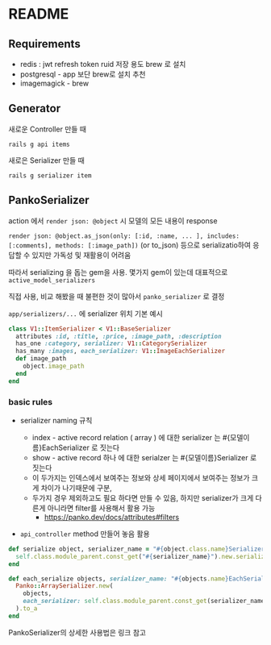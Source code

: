 # README

## Requirements

* redis : jwt refresh token ruid 저장 용도 brew 로 설치
* postgresql - app 보단 brew로 설치 추천
* imagemagick - brew

## Generator

새로운 Controller 만들 때

`rails g api items`

새로은 Serializer 만들 때

`rails g serializer item`

## PankoSerializer

action 에서 `render json: @object` 시 모델의 모든 내용이 response

`render json: @object.as_json(only: [:id, :name, ... ], includes: [:comments], methods: [:image_path])` (or to_json) 등으로 serializatio하여 응답할 수 있지만 가독성 및 재활용이 어려움

따라서 serializing 을 돕는 gem을 사용. 몇가지 gem이 있는데 대표적으로 `active_model_serializers` 

직접 사용, 비교 해봤을 때 불편한 것이 많아서 `panko_serializer` 로 결정

`app/serializers/...` 에 serializer 위치 기본 예시

```ruby
class V1::ItemSerializer < V1::BaseSerializer
  attributes :id, :title, :price, :image_path, :description
  has_one :category, serializer: V1::CategorySerializer
  has_many :images, each_serializer: V1::ImageEachSerializer
  def image_path
    object.image_path 
  end
end
```

### basic rules

* serializer naming 규칙 
  * index - active record relation ( array ) 에 대한 serializer 는 #{모델이름}EachSerializer 로 짓는다
  * show - active record 하나 에 대한 serialzer 는 #{모델이름}Serializer 로 짓는다
  * 이 두가지는 인덱스에서 보여주는 정보와 상세 페이지에서 보여주는 정보가 크게 차이가 나기때문에 구분,
  * 두가지 경우 제외하고도 필요 하다면 만들 수 있음, 하지만 serializer가 크게 다른게 아니라면 filter를 사용해서 활용 가능
    * https://panko.dev/docs/attributes#filters

* `api_controller` method 만들어 놓음 활용

```ruby
def serialize object, serializer_name = "#{object.class.name}Serializer"
  self.class.module_parent.const_get("#{serializer_name}").new.serialize(object)
end

def each_serialize objects, serializer_name: "#{objects.name}EachSerializer"
  Panko::ArraySerializer.new(
    objects, 
    each_serializer: self.class.module_parent.const_get(serializer_name)
  ).to_a
end
```



PankoSerializer의 상세한 사용법은 링크 참고

[github]: https://github.com/panko-serializer/panko_serializer

[docs]: https://panko.dev/docs/



